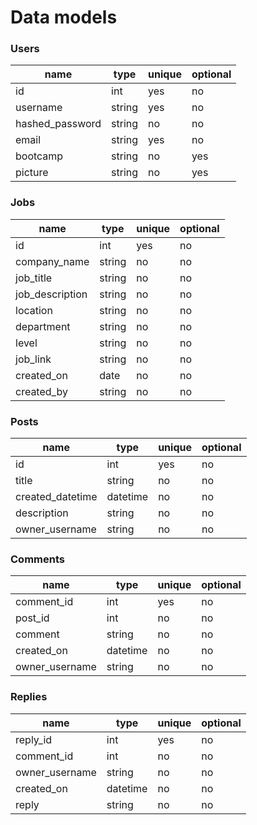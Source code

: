 # Data models



### Users

| name             | type   | unique | optional |
| ---------------- | ------ | ------ | -------- |
| id               | int    | yes    | no       |
| username         | string | yes    | no       |
| hashed_password  | string | no     | no       |
| email            | string | yes    | no       |
| bootcamp         | string | no     | yes      |
| picture          | string | no     | yes      |

### Jobs

| name             | type   | unique | optional |
| ---------------- | ------ | ------ | -------- |
| id               | int    | yes    | no       |
| company_name     | string | no     | no       |
| job_title        | string | no     | no       |
| job_description  | string | no     | no       |
| location         | string | no     | no       |
| department       | string | no     | no       |
| level            | string | no     | no       |
| job_link         | string | no     | no       |
| created_on       | date   | no     | no       |
| created_by       | string | no     | no       |

### Posts

| name             | type   | unique | optional |
| ---------------- | ------ | ------ | -------- |
| id               | int    | yes    | no       |
| title            | string | no     | no       |
| created_datetime | datetime | no     | no       |
| description      | string | no     | no       |
| owner_username   | string | no     | no       |

### Comments

| name             | type   | unique | optional |
| ---------------- | ------ | ------ | -------- |
| comment_id       | int    | yes    | no       |
| post_id          | int    | no     | no       |
| comment          | string | no     | no       |
| created_on     | datetime | no     | no       |
| owner_username   | string | no     | no       |

### Replies

| name             | type   | unique | optional |
| ---------------- | ------ | ------ | -------- |
| reply_id         | int    | yes    | no       |
| comment_id       | int    | no     | no       |
| owner_username   | string | no     | no       |
| created_on     | datetime | no     | no       |
| reply            | string | no     | no       |

